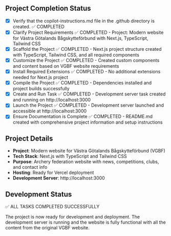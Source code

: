 <!-- Use this file to provide workspace-specific custom instructions to Copilot. For more details, visit https://code.visualstudio.com/docs/copilot/copilot-customization#_use-a-githubcopilotinstructionsmd-file -->

## Project Completion Status

- [x] Verify that the copilot-instructions.md file in the .github directory is created. ✅ COMPLETED
- [x] Clarify Project Requirements ✅ COMPLETED - Project: Modern website for Västra Götalands Bågskytteförbund with Next.js, TypeScript, Tailwind CSS
- [x] Scaffold the Project ✅ COMPLETED - Next.js project structure created with TypeScript, Tailwind CSS, and all required components
- [x] Customize the Project ✅ COMPLETED - Created custom components and content based on VGBF website requirements
- [x] Install Required Extensions ✅ COMPLETED - No additional extensions needed for Next.js project
- [x] Compile the Project ✅ COMPLETED - Dependencies installed and project builds successfully
- [x] Create and Run Task ✅ COMPLETED - Development server task created and running on http://localhost:3000
- [x] Launch the Project ✅ COMPLETED - Development server launched and accessible at http://localhost:3000
- [x] Ensure Documentation is Complete ✅ COMPLETED - README.md created with comprehensive project information and setup instructions

## Project Details

- **Project**: Modern website for Västra Götalands Bågskytteförbund (VGBF)
- **Tech Stack**: Next.js with TypeScript and Tailwind CSS
- **Purpose**: Archery federation website with news, competitions, clubs, and contact info
- **Hosting**: Ready for Vercel deployment
- **Development Server**: http://localhost:3000

## Development Status

✅ ALL TASKS COMPLETED SUCCESSFULLY

The project is now ready for development and deployment. The development server is running and the website is fully functional with all the content from the original VGBF website.
